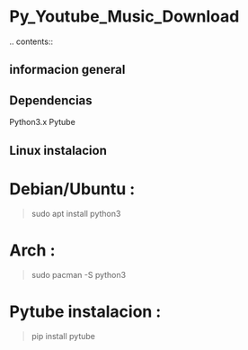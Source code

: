 # Py_Youtube_Music_Download

.. contents::

informacion general
-------------------

Dependencias
------------

  Python3.x
  Pytube

Linux instalacion
-----------------

  # Debian/Ubuntu :
  > sudo apt install python3

  # Arch :
  > sudo pacman -S python3

  # Pytube instalacion :

  > pip install pytube
  
